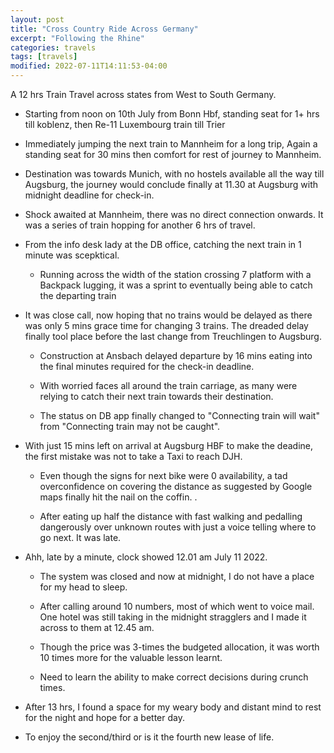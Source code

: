 ```yaml
---
layout: post
title: "Cross Country Ride Across Germany"
excerpt: "Following the Rhine"
categories: travels
tags: [travels]
modified: 2022-07-11T14:11:53-04:00
---
```


A 12 hrs Train Travel across states from West to South Germany.

* Starting from noon on 10th July from Bonn Hbf, standing seat for 1+ hrs till koblenz, then Re-11 Luxembourg train till Trier

* Immediately jumping the next train to Mannheim for a long trip, Again a standing seat for 30 mins then comfort for rest of journey to Mannheim.

* Destination was towards Munich, with no hostels available all the way till Augsburg, the journey would conclude finally at 11.30 at Augsburg with midnight deadline for check-in.

* Shock awaited at Mannheim, there was no direct connection onwards. It was a series of train hopping for another 6 hrs of travel. 

* From the info desk lady at the DB office, catching the next train in 1 minute was scepktical. 

  * Running across the width of the station  crossing 7 platform with a Backpack lugging, it was a sprint to eventually being able to catch the departing train 

* It was close call, now hoping that no trains would be delayed as there was only 5 mins grace time for changing 3 trains. The dreaded delay finally tool place before the last change from Treuchlingen to Augsburg.

  * Construction at Ansbach delayed departure by 16 mins eating into the final minutes required for the check-in deadline.

  * With worried faces all around the train carriage, as many were relying to catch their next train towards their destination.

  * The status on DB app finally changed to "Connecting train will wait" from "Connecting train may not be caught".

* With just 15 mins left on arrival at Augsburg HBF to make the deadine, the first mistake was not to take a Taxi to reach DJH.

  * Even though the signs for next bike were 0 availability, a tad overconfidence on covering the distance as suggested by Google maps finally hit the nail on the coffin. .

  * After eating up half the distance with fast walking and pedalling dangerously over unknown routes with just a voice telling where to go next. It was late.

* Ahh, late by a minute, clock showed 12.01 am July 11 2022.

  * The system was closed and now at midnight, I do not have a place for my head to sleep.

  * After calling around 10 numbers, most of which went to voice mail. One hotel was still taking in the midnight stragglers and I made it across to them at 12.45 am.

  * Though the price was 3-times the budgeted allocation, it was worth 10 times more for the valuable lesson learnt.

  * Need to learn the ability to make correct decisions during crunch times.

* After 13 hrs, I found a space for my weary body and distant mind to rest for the night and hope for a better day.

* To enjoy the second/third or is it the fourth new lease of life.